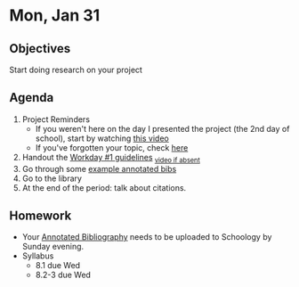 Mon, Jan 31
=========    

 Objectives  
------------  
Start doing research on your project

 
Agenda    
---------    
1. Project Reminders 
	- If you weren't here on the day I presented the project (the 2nd day of school), start by watching [this video][pvid]
	- If you've forgotten your topic, check [here][ptop]
2. Handout the [Workday #1 guidelines][w1] <sub>[video if absent](https://www.youtube.com/watch?v=1rucky9kzSI)</sub>
3. Go through some [example annotated bibs][ex]
4. Go to the library
5. At the end of the period: talk about citations.


Homework  
-------------    
- Your [Annotated Bibliography][bib] needs to be uploaded to Schoology by Sunday evening.
- Syllabus
	- 8.1 due Wed
	- 8.2-3 due Wed
  
[ppt]: https://avon.schoology.com/course/5138386920/materials/gp/5527381456
[pasmt]: https://avon.schoology.com/course/5138386920/materials/gp/5527196152
[ptop]: https://avon.schoology.com/course/5138386920/materials/gp/5527196115
[pvid]: https://avon.schoology.com/course/5138386920/materials/gp/5527196182
[w1]: https://avon.schoology.com/course/5138386920/materials/gp/5612372461
[ex]: https://avon.schoology.com/course/5138386920/materials/gp/5612332223
[bib]: https://avon.schoology.com/assignment/5527196339/
<!--stackedit_data:
eyJoaXN0b3J5IjpbLTE1MTM4ODE0OTQsLTEyMzMyMTU0MDQsMT
M1OTIwMzM1MSw4NDQ0NjcwNzQsNTM0NzM4NjI2LC0xNDU2MDkz
MDkwLC0yMDA5NjE3NTMyLDE5MzY0MzgxMDgsMTgzOTE0MjkzMC
wxOTg4NzMyNjUzLC02NjY5NjI4MjAsMTE3MTAxOTE3NSwtOTM1
NTI0MzA4LC0xOTg3MzUzNjUsLTEzMDczMDc0MiwtMTYzMTI2Nj
QzLC0yMDc2NTg2NzQzLDExODQ2NTUwNjksMTU3Nzk4OTgzNSwt
OTIyOTU4Mjc4XX0=
-->